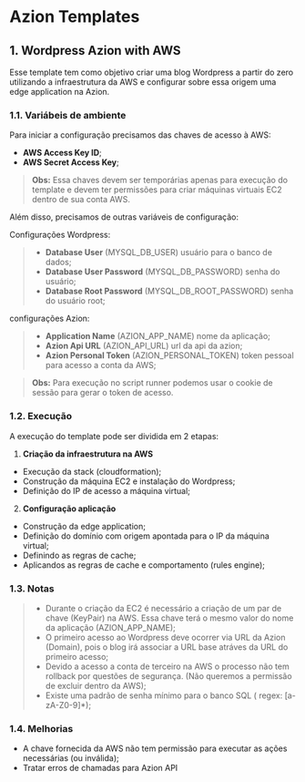 # **Azion Templates**

## **1. Wordpress Azion with AWS**

Esse template tem como objetivo criar uma blog Wordpress a partir do zero utilizando a infraestrutura da AWS e configurar sobre essa origem uma edge application na Azion.

### **1.1. Variábeis de ambiente**

Para iniciar a configuração precisamos das chaves de acesso à AWS: 
- **AWS Access Key ID**;
- **AWS Secret Access Key**;

> **Obs:** Essa chaves devem ser temporárias apenas para execução do template e devem ter permissões para criar máquinas virtuais EC2 dentro de sua conta AWS.

Além disso, precisamos de outras variáveis de configuração:

Configurações Wordpress:

>- **Database User** (MYSQL_DB_USER) usuário para o banco de dados; 
>- **Database User Password** (MYSQL_DB_PASSWORD) senha do usuário;
>- **Database Root Password** (MYSQL_DB_ROOT_PASSWORD) senha do usuário root; 

configurações Azion:

>- **Application Name** (AZION_APP_NAME) nome da aplicação;
>- **Azion Api URL** (AZION_API_URL) url da api da azion;
>- **Azion Personal Token** (AZION_PERSONAL_TOKEN) token pessoal para acesso a conta da AWS;

> **Obs:** Para execução no script runner podemos usar o cookie de sessão para gerar o token de acesso.

### **1.2. Execução** 

A execução do template pode ser dividida em 2 etapas:

1. **Criação da infraestrutura na AWS**
  - Execução da stack (cloudformation);
  - Construção da máquina EC2 e instalação do Wordpress;
  - Definição do IP de acesso a máquina virtual;

2. **Configuração aplicação**
  - Construção da edge application;
  - Definição do domínio com origem apontada para o IP da máquina virtual;
  - Definindo as regras de cache;
  - Aplicandos as regras de cache e comportamento (rules engine);

### **1.3. Notas**

>- Durante o criação da EC2 é necessário a criação de um par de chave (KeyPair) na AWS. Essa chave terá o mesmo valor do nome da aplicação (AZION_APP_NAME);
>- O primeiro acesso ao Wordpress deve ocorrer via URL da Azion (Domain), pois o blog irá associar a URL base atráves da URL do primeiro acesso;
>- Devido a acesso a conta de terceiro na AWS o processo não tem rollback por questões de segurança. (Não queremos a permissão de excluir dentro da AWS);
>- Existe uma padrão de senha mínimo para o banco SQL ( regex: [a-zA-Z0-9]*);

### **1.4. Melhorias**
- A chave fornecida da AWS não tem permissão para executar as ações necessárias (ou inválida);
- Tratar erros de chamadas para Azion API